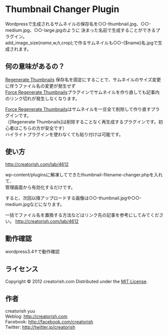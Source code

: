 Thumbnail Changer Plugin
======================
Wordpressで生成されるサムネイルの保存名を○○-thumbnail.jpg、○○-medium.jpg、○○-large.jpgのように
決まった名前で生成することができるプラグイン。  
add_image_size($name,$w,$h,$crop);で作るサムネイルも○○-{$name}名.jpgで生成されます。

何の意味があるの？
------
[Force Regenerate Thumbnails]: http://wordpress.org/extend/plugins/force-regenerate-thumbnails/
[Regenerate Thumbnails](http://wordpress.org/extend/plugins/regenerate-thumbnails/)
保存名を固定にすることで、サムネイルのサイズ変更に伴うファイル名の変更が発生せず  
[Force Regenerate Thumbnails]プラグインでサムネイルを作り直しても記事内のリンク切れが発生しなくなります。

[Force Regenerate Thumbnails]はサムネイルを一旦全て削除して作り直すプラグインです。  
（[Regenerate Thumbnails]は削除することなく再生成するプラグインです。初心者はこちらの方が安全です）  
ハイライトプラグインを使わなくても貼り付けは可能です。

使い方
------
http://creatorish.com/lab/4612

wp-content/pluginsに解凍してできたthumbnail-filename-changer.phpを入れて、  
管理画面から有効化するだけです。  

すると、次回以降アップロードする画像は○○-thumbnail.jpgや○○-medium.jpgなどになります。  

一括でファイル名を置換する方法などはリンク先の記事を参考にしてみてください。
http://creatorish.com/lab/4612

動作確認
------
wordpress3.4↑で動作確認

ライセンス
--------
[MIT]: http://www.opensource.org/licenses/mit-license.php
Copyright &copy; 2012 creatorish.com
Distributed under the [MIT License][mit].

作者
--------
creatorish yuu  
Weblog: <http://creatorish.com>  
Facebook: <http://facebook.com/creatorish>  
Twitter: <http://twitter.jp/creatorish>
